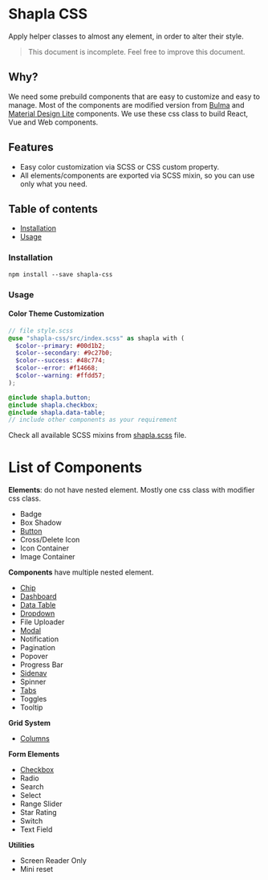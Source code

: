 # Shapla CSS

Apply helper classes to almost any element, in order to alter their style.

> This document is incomplete. Feel free to improve this document.

## Why?
We need some prebuild components that are easy to customize and easy to manage.
Most of the components are modified version from [Bulma](https://bulma.io) and [Material Design Lite](https://getmdl.io) 
components. We use these css class to build React, Vue and Web components.

## Features

* Easy color customization via SCSS or CSS custom property.
* All elements/components are exported via SCSS mixin, so you can use only what you need.

## Table of contents

- [Installation](#installation)
- [Usage](#usage)

### Installation

```
npm install --save shapla-css
```

### Usage

#### Color Theme Customization
```scss
// file style.scss
@use "shapla-css/src/index.scss" as shapla with (
  $color--primary: #00d1b2;
  $color--secondary: #9c27b0;
  $color--success: #48c774;
  $color--error: #f14668;
  $color--warning: #ffdd57;
);

@include shapla.button;
@include shapla.checkbox;
@include shapla.data-table;
// include other components as your requirement 
```

Check all available SCSS mixins from [shapla.scss](/src/shapla.scss) file.

# List of Components

**Elements**: do not have nested element. Mostly one css class with modifier css class.
* Badge
* Box Shadow
* [Button](/src/elements/button/README.md)
* Cross/Delete Icon
* Icon Container
* Image Container

**Components** have multiple nested element.
* [Chip](/src/components/chip/README.md)
* [Dashboard](/src/components/dashboard/README.md)
* [Data Table](/src/components/data-table/README.md)
* [Dropdown](/src/components/dropdown/README.md)
* File Uploader
* [Modal](/src/components/modal/README.md)
* Notification
* Pagination
* Popover
* Progress Bar
* [Sidenav](/src/components/sidenav/README.md)
* Spinner
* [Tabs](/src/components/tabs/README.md)
* Toggles
* Tooltip

**Grid System**
* [Columns](/src/layout/grid/README.md)

**Form Elements**
* [Checkbox](/src/form/checkbox/README.md)
* Radio
* Search
* Select
* Range Slider
* Star Rating
* Switch
* Text Field

**Utilities**
* Screen Reader Only
* Mini reset
